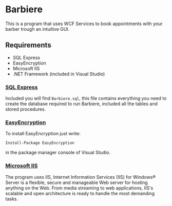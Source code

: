 # Barbiere
 This is a program that uses WCF Services to book appointments with your barber trough an intuitive GUI.
 
## Requirements
- SQL Express
- EasyEncryption
- Microsoft IIS
- .NET Framework (included in Visual Studio)

### [SQL Express](https://www.microsoft.com/en-us/sql-server/sql-server-editions-express)
Included you will find  `Barbiere.sql`, this file contains everything you need  to create the database required to run Barbiere, included all the tables and stored procedures.

### [EasyEncryption](https://github.com/polischuk/EasyEncryption)
 To install EasyEncryption just write:
 
 `Install-Package EasyEncryption`
 
 in the package manager console of Visual Studio.
 ### [Microsoft IIS](https://www.iis.net/)

The program uses IIS, Internet Information Services (IIS) for Windows® Server is a flexible, secure and manageable Web server for hosting anything on the Web. From media streaming to web applications, IIS's scalable and open architecture is ready to handle the most demanding tasks.
